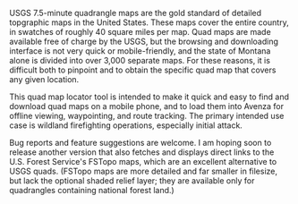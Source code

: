 USGS 7.5-minute quadrangle maps are the gold standard of detailed topgraphic maps in the United States.  These maps cover the entire country, in swatches of roughly 40 square miles per map.  Quad maps are made available free of charge by the USGS, but the browsing and downloading interface is not very quick or mobile-friendly, and the state of Montana alone is divided into over 3,000 separate maps.  For these reasons, it is difficult both to pinpoint and to obtain the specific quad map that covers any given location.

This quad map locator tool is intended to make it quick and easy to find and download quad maps on a mobile phone, and to load them into Avenza for offline viewing, waypointing, and route tracking.  The primary intended use case is wildland firefighting operations, especially initial attack.  

Bug reports and feature suggestions are welcome.  I am hoping soon to release another version that also fetches and displays direct links to the U.S. Forest Service's FSTopo maps, which are an excellent alternative to USGS quads. (FSTopo maps are more detailed and far smaller in filesize, but lack the optional shaded relief layer; they are available only for quadrangles containing national forest land.)
